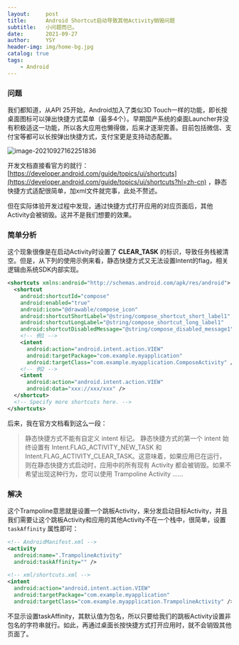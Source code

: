 ```yaml
---
layout:     post
title:      Android Shortcut启动导致其他Activity销毁问题
subtitle:   小问题而已。
date:       2021-09-27
author:     YSY
header-img: img/home-bg.jpg
catalog: true
tags:
    - Android
---
```


### 问题

我们都知道，从API 25开始，Android加入了类似3D Touch一样的功能，即长按桌面图标可以弹出快捷方式菜单（最多4个）。早期国产系统的桌面Launcher并没有积极适这一功能，所以各大应用也懒得做，后来才逐渐完善。目前包括微信、支付宝等都可以长按弹出快捷方式，支付宝更是支持动态配置。

![image-20210927162251836](https://img-blog.csdnimg.cn/d7aa4036340c49a2a7915fda33299299.png?x-oss-process=image/watermark,type_ZHJvaWRzYW5zZmFsbGJhY2s,shadow_50,text_Q1NETiBA6ZKI5Y-2,size_18,color_FFFFFF,t_70,g_se,x_16)

开发文档直接看官方的就行：[https://developer.android.com/guide/topics/ui/shortcuts](https://developer.android.com/guide/topics/ui/shortcuts?hl=zh-cn) ，静态快捷方式适配很简单，加xml文件就完事，此处不赘述。

但在实际体验开发过程中发现，通过快捷方式打开应用的对应页面后，其他Activity会被销毁。这并不是我们想要的效果。

### 简单分析

这个现象很像是在启动Activity时设置了 **CLEAR_TASK** 的标识，导致任务栈被清空。但是，从下列的使用示例来看，静态快捷方式又无法设置Intent的flag，相关逻辑由系统SDK内部实现。

```xml
<shortcuts xmlns:android="http://schemas.android.com/apk/res/android">
  <shortcut
    android:shortcutId="compose"
    android:enabled="true"
    android:icon="@drawable/compose_icon"
    android:shortcutShortLabel="@string/compose_shortcut_short_label1"
    android:shortcutLongLabel="@string/compose_shortcut_long_label1"
    android:shortcutDisabledMessage="@string/compose_disabled_message1">
    <!-- 例1 -->
    <intent
      android:action="android.intent.action.VIEW"
      android:targetPackage="com.example.myapplication"
      android:targetClass="com.example.myapplication.ComposeActivity" />
    <!-- 例2 -->
    <intent
      android:action="android.intent.action.VIEW"
      android:data="xxx://xxx/xxx" />
  </shortcut>
  <!-- Specify more shortcuts here. -->
</shortcuts>
```

后来，我在官方文档看到这么一段：

> 静态快捷方式不能有自定义 intent 标记。 静态快捷方式的第一个 intent 始终设置有 Intent.FLAG_ACTIVITY_NEW_TASK 和 Intent.FLAG_ACTIVITY_CLEAR_TASK。这意味着，如果应用已在运行，则在静态快捷方式启动时，应用中的所有现有 Activity 都会被销毁。如果不希望出现这种行为，您可以使用 Trampoline Activity ……

### 解决

这个Trampoline意思就是设置一个跳板Activity，来分发启动目标Activity，并且我们需要让这个跳板Activity和应用的其他Activity不在一个栈中，很简单，设置 `taskAffinity` 属性即可：

```xml
<!-- AndroidManifest.xml -->
<activity
  android:name=".TrampolineActivity"
  android:taskAffinity="" />
  
<!-- xml/shortcuts.xml -->
<intent
  android:action="android.intent.action.VIEW"
  android:targetPackage="com.example.myapplication"
  android:targetClass="com.example.myapplication.TrampolineActivity" />
```

不显示设置taskAffinity，其默认值为包名，所以只要给我们的跳板Activity设置非包名的字符串就行。如此，再通过桌面长按快捷方式打开应用时，就不会销毁其他页面了。
